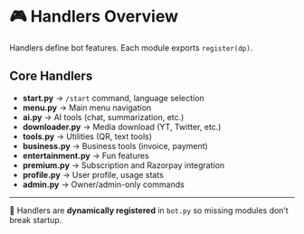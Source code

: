 # 🎮 Handlers Overview

Handlers define bot features. Each module exports `register(dp)`.

## Core Handlers
- **start.py** → `/start` command, language selection
- **menu.py** → Main menu navigation
- **ai.py** → AI tools (chat, summarization, etc.)
- **downloader.py** → Media download (YT, Twitter, etc.)
- **tools.py** → Utilities (QR, text tools)
- **business.py** → Business tools (invoice, payment)
- **entertainment.py** → Fun features
- **premium.py** → Subscription and Razorpay integration
- **profile.py** → User profile, usage stats
- **admin.py** → Owner/admin-only commands

---
📝 Handlers are **dynamically registered** in `bot.py` so missing modules don’t break startup.
